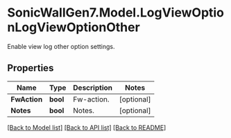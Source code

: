 # SonicWallGen7.Model.LogViewOptionLogViewOptionOther
Enable view log other option settings.

## Properties

Name | Type | Description | Notes
------------ | ------------- | ------------- | -------------
**FwAction** | **bool** | Fw-action. | [optional] 
**Notes** | **bool** | Notes. | [optional] 

[[Back to Model list]](../README.md#documentation-for-models) [[Back to API list]](../README.md#documentation-for-api-endpoints) [[Back to README]](../README.md)

